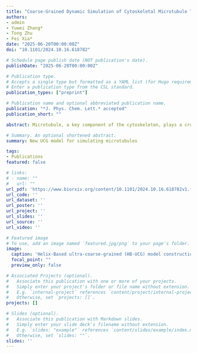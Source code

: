 ```yaml
---
title: "Coarse-Grained Dynamic Simulation of Cytoskeletal Microtubule Twist"
authors:
- admin
- Yuwei Zhang*
- Tong Zhu
- Fei Xia*
date: "2025-06-20T00:00:00Z"
doi: "10.1101/2024.10.16.618782"

# Schedule page publish date (NOT publication's date).
publishDate: "2025-06-20T00:00:00Z"

# Publication type.
# Accepts a single type but formatted as a YAML list (for Hugo requirements).
# Enter a publication type from the CSL standard.
publication_types: ["preprint"]

# Publication name and optional abbreviated publication name.
publication: "*J. Phys. Chem. Lett.* accepted"
publication_short: ""

abstract: Microtubule, a key component of the cytoskeleton, plays a crucial role in cell mitosis. Modeling and dynamic simulation of microtubules at the micrometer scale remain a significant challenge. In this study, we developed the helix based ultra-coarse-grained (HB-UCG) model for the dynamic simulation of microtubules, based on the helical characteristics obtained from electron microscopy density data. We constructed microtubules up to 35 μm in length and investigated the relationship between persistence length and contour length. By comparing our results with experimental data, we validated the potential of the HB-UCG model in simulating microtubule functions. We also simulated the twist process of microtubules driven by motor proteins, successfully demonstrating the model's effectiveness in simulating biological processes. This study can provide the foundation for theoretical simulations of microtubule functions during mitosis.

# Summary. An optional shortened abstract.
summary: New UCG model for simulating microtubules

tags:
- Publications
featured: false

# links:
# - name: ""
#   url: ""
url_pdf: 'https://www.biorxiv.org/content/10.1101/2024.10.16.618782v1.full.pdf'
url_code: ''
url_dataset: ''
url_poster: ''
url_project: ''
url_slides: ''
url_source: ''
url_video: ''

# Featured image
# To use, add an image named `featured.jpg/png` to your page's folder. 
image:
  caption: 'Helix-Based ultra-coarse-grained (HB-UCG) model construction process'
  focal_point: ""
  preview_only: false

# Associated Projects (optional).
#   Associate this publication with one or more of your projects.
#   Simply enter your project's folder or file name without extension.
#   E.g. `internal-project` references `content/project/internal-project/index.md`.
#   Otherwise, set `projects: []`.
projects: []

# Slides (optional).
#   Associate this publication with Markdown slides.
#   Simply enter your slide deck's filename without extension.
#   E.g. `slides: "example"` references `content/slides/example/index.md`.
#   Otherwise, set `slides: ""`.
slides: ''
---
```


